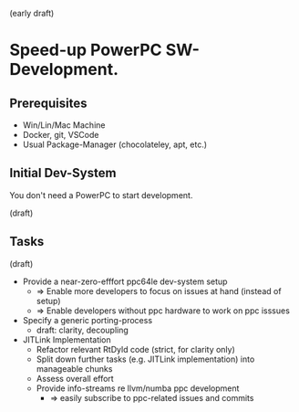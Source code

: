 (early draft)

# Speed-up  PowerPC SW-Development.


## Prerequisites

* Win/Lin/Mac Machine
* Docker, git, VSCode
* Usual Package-Manager (chocolateley, apt, etc.)

## Initial Dev-System

You don't need a PowerPC to start development. 

(draft)

## Tasks

(draft)

* Provide a near-zero-efffort ppc64le dev-system setup
    * => Enable more developers to focus on issues at hand (instead of setup)
    * => Enable developers without ppc hardware to work on ppc isssues
* Specify a generic porting-process
    * draft: clarity, decoupling
* JITLink Implementation
    * Refactor relevant RtDyld code (strict, for clarity only)
    * Split down further tasks (e.g. JITLink implementation) into manageable chunks
    * Assess overall effort
    * Provide info-streams re llvm/numba ppc development
        * => easily subscribe to ppc-related issues and commits
    
  
